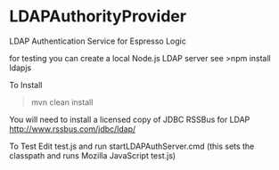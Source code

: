 LDAPAuthorityProvider
=====================

LDAP Authentication Service for Espresso Logic 

for testing you can create a local Node.js LDAP server
see >npm install ldapjs

To Install
>mvn clean install

You will need to install a licensed copy of JDBC  RSSBus for LDAP
http://www.rssbus.com/jdbc/ldap/

To Test
Edit test.js and run startLDAPAuthServer.cmd (this sets the classpath and runs Mozilla JavaScript test.js)
